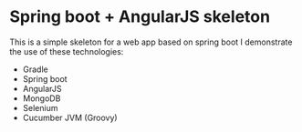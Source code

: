 # Spring boot + AngularJS skeleton

This is a simple skeleton for a web app based on spring boot
I demonstrate the use of these technologies:
- Gradle
- Spring boot
- AngularJS
- MongoDB
- Selenium
- Cucumber JVM (Groovy)
